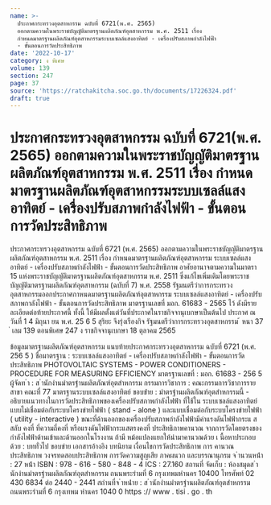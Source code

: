 ```yaml
---
name: >-
  ประกาศกระทรวงอุตสาหกรรม ฉบับที่ 6721(พ.ศ. 2565)
  ออกตามความในพระราชบัญญัติมาตรฐานผลิตภัณฑ์อุตสาหกรรม พ.ศ. 2511 เรื่อง
  กำหนดมาตรฐานผลิตภัณฑ์อุตสาหกรรมระบบเซลล์แสงอาทิตย์ - เครื่องปรับสภาพกำลังไฟฟ้า
  - ขั้นตอนการวัดประสิทธิภาพ
date: '2022-10-17'
category: ง พิเศษ
volume: 139
section: 247
page: 37
source: 'https://ratchakitcha.soc.go.th/documents/17226324.pdf'
draft: true
---
```


# ประกาศกระทรวงอุตสาหกรรม ฉบับที่ 6721(พ.ศ. 2565) ออกตามความในพระราชบัญญัติมาตรฐานผลิตภัณฑ์อุตสาหกรรม พ.ศ. 2511 เรื่อง กำหนดมาตรฐานผลิตภัณฑ์อุตสาหกรรมระบบเซลล์แสงอาทิตย์ - เครื่องปรับสภาพกำลังไฟฟ้า - ขั้นตอนการวัดประสิทธิภาพ

ประกาศกระทรวงอุตสาหกรรม ฉบับที่ 6721 (พ.ศ. 2565) ออกตามความในพระราชบัญญัติมาตรฐานผลิตภัณฑ์อุตสาหกรรม พ.ศ. 2511 เรื่อง กำหนดมาตรฐานผลิตภัณฑ์อุตสาหกรรม ระบบเซลล์แสงอาทิตย์ - เครื่องปรับสภาพกำลังไฟฟ้า - ขั้นตอนการวัดประสิทธิภาพ อาศัยอานาจตามความในมาตรา 15 แห่งพระราชบัญญัติมาตรฐานผลิตภัณฑ์อุตสาหกรรม พ.ศ. 2511 ซึ่งแก้ไขเพิ่มเติมโดยพระราชบัญญัติมาตรฐานผลิตภัณฑ์อุตสาหกรรม (ฉบับที่ 7) พ.ศ. 2558 รัฐมนตรีว่าการกระทรวงอุตสาหกรรมออกประกาศกาหนดมาตรฐานผลิตภัณฑ์อุตสาหกรรม ระบบเซลล์แสงอาทิตย์ - เครื่องปรับสภาพกาลังไฟฟ้า - ขั้นตอนการวัดประสิทธิภาพ มาตรฐานเลขที่ มอก. 61683 - 2565 ไว้ ดังมีรายละเอียดต่อท้ายประกาศนี้ ทั้งนี้ ให้มีผลตั้งแต่วันที่ประกาศในราชกิจจานุเบกษาเป็นต้นไป ประกาศ ณ วันที่ 1 4 มิถุนา ยน พ.ศ. 25 6 5 สุริยะ จึงรุ่งเรืองกิจ รัฐมนตรีว่าการกระทรวงอุตสาหกรรม ้ หนา 37 ่ เลม 139 ตอนพิเศษ 247 ง ราชกิจจานุเบกษา 18 ตุลาคม 2565

ข้อมูลมาตรฐานผลิตภัณฑ์อุตสาหกรรม แนบท้ายประกาศกระทรวงอุตสาหกรรม ฉบับที่ 6721 (พ.ศ. 256 5 ) ชื่อมาตรฐาน : ระบบเซลล์แสงอาทิตย์ - เครื่องปรับสภาพกำลังไฟฟ้า - ขั้นตอนการวัด ประสิทธิภาพ PHOTOVOLTAIC SYSTEMS - POWER CONDITIONERS - PROCEDURE FOR MEASURING EFFICIENCY มาตรฐานเลขที่ : มอก. 61683 - 256 5 ผู้จัดท ํา : ส ํานักงํานมําตรฐํานผลิตภัณฑ์อุตสําหกรรม กรรมการวิชาการ : คณะกรรมการวิชาการรายสาขา คณะที่ 77 มาตรฐานระบบเซลล์แสงอาทิตย์ ขอบข่ําย : มําตรฐํานผลิตภัณฑ์อุตสําหกรรมนี้ - อธิบายแนวทางในการวัดประสิทธิภาพของเครื่องปรับสภาพกำลังไฟฟ้า ที่ใช้ใน ระบบเซลล์แสงอาทิตย์แบบไม่เชื่อมต่อกับระบบโครงข่ายไฟฟ้า ( stand - alone ) และแบบเชื่อมต่อกับระบบโครงข่ายไฟฟ้า ( utility - interactive ) ขณะที่ด้านออกของเครื่องปรับสภาพกำลังไฟฟ้ามีค่าแรงดันไฟฟ้ากระแ สสลับ คงที่ ที่ความถี่คงที่ หรือแรงดันไฟฟ้ากระแสตรงคงที่ ประสิทธิภาพคานวณ จากการวัดโดยตรงของกำลังไฟฟ้าด้านเข้าและด้านออกในโรงงาน ถ้ามี หม้อแปลงแยกให้นำมาคานวณด้วย เ นื้อหาประกอบด้วย : บททั่วไป ขอบข่าย เอกสารอ้างอิง บทนิยาม เงื่อนไขการวัดประสิทธิภาพ การ คานวณประสิทธิภาพ วงจรทดสอบประสิทธิภาพ การวัดความสูญเสีย ภาคผนวก และบรรณานุกรม จ ํานวนหน้ํา : 27 หน้ํา ISBN : 978 - 616 - 580 - 848 - 4 ICS : 27.160 สถานที่ จัดเก็บ : ห้องสมุดส ํานักงํานมําตรฐํานผลิตภัณฑ์อุตสําหกรรม ถนนพระรํามที่ 6 กรุงเทพมหํานคร 10400 โทรศัพท์ 02 430 6834 ต่อ 2440 - 2441 สถํานที่จ ําหน่ําย : ส ํานักงํานมําตรฐํานผลิตภัณฑ์อุตสําหกรรม ถนนพระรํามที่ 6 กรุงเทพม หํานคร 1040 0 https :// www . tisi . go . th
